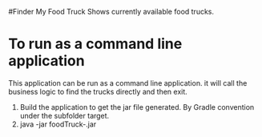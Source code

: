 #Finder My Food Truck
Shows currently available food trucks.

# To run as a command line application
This application can be run as a command line application. it will call the business logic to find the trucks directly and then exit.
1. Build the application to get the jar file generated.  By Gradle convention under the subfolder target.
2. java -jar foodTruck-<version>.jar


